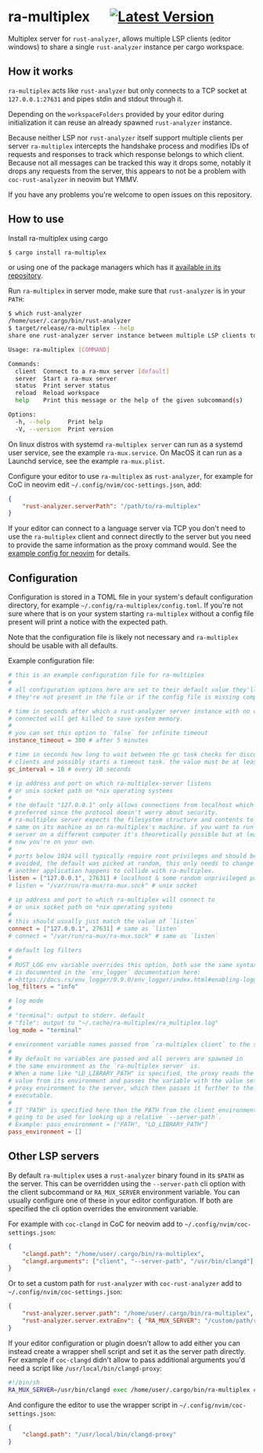 # ra-multiplex &emsp; [![Latest Version]][crates.io]

[Latest Version]: https://img.shields.io/crates/v/ra-multiplex.svg
[crates.io]: https://crates.io/crates/ra-multiplex

Multiplex server for `rust-analyzer`, allows multiple LSP clients (editor
windows) to share a single `rust-analyzer` instance per cargo workspace.


## How it works

`ra-multiplex` acts like `rust-analyzer` but only connects to a TCP socket at
`127.0.0.1:27631` and pipes stdin and stdout through it.

Depending on the `workspaceFolders` provided by your editor during
initialization it can reuse an already spawned `rust-analyzer` instance.
 
Because neither LSP nor `rust-analyzer` itself support multiple clients
per server `ra-multiplex` intercepts the handshake process and modifies IDs
of requests and responses to track which response belongs to which client.
Because not all messages can be tracked this way it drops some, notably it
drops any requests from the server, this appears to not be a problem with
`coc-rust-analyzer` in neovim but YMMV.

If you have any problems you're welcome to open issues on this repository.


## How to use

Install ra-multiplex using cargo

```sh
$ cargo install ra-multiplex
```

or using one of the package managers which has it
[available in its repository](https://repology.org/project/ra-multiplex/versions).

Run `ra-multiplex` in server mode, make sure that `rust-analyzer` is in your
`PATH`:

```sh
$ which rust-analyzer
/home/user/.cargo/bin/rust-analyzer
$ target/release/ra-multiplex --help
share one rust-analyzer server instance between multiple LSP clients to save resources

Usage: ra-multiplex [COMMAND]

Commands:
  client  Connect to a ra-mux server [default]
  server  Start a ra-mux server
  status  Print server status
  reload  Reload workspace
  help    Print this message or the help of the given subcommand(s)

Options:
  -h, --help     Print help
  -V, --version  Print version
```

On linux distros with systemd `ra-multiplex server` can run as a systemd user
service, see the example `ra-mux.service`.
On MacOS it can run as a Launchd service, see the example `ra-mux.plist`.

Configure your editor to use `ra-multiplex` as `rust-analyzer`, for example for
CoC in neovim edit `~/.config/nvim/coc-settings.json`, add:

```json
{
    "rust-analyzer.serverPath": "/path/to/ra-multiplex"
}
```

If your editor can connect to a language server via TCP you don't need to use
the `ra-multiplex` client and connect directly to the server but you need to
provide the same information as the proxy command would. See the
[example config for neovim](examples/neovim/init.lua) for details.


## Configuration

Configuration is stored in a TOML file in your system's default configuration
directory, for example `~/.config/ra-multiplex/config.toml`. If you're not sure
where that is on your system starting `ra-multiplex` without a config file
present will print a notice with the expected path.

Note that the configuration file is likely not necessary and `ra-multiplex`
should be usable with all defaults.

Example configuration file:

```toml
# this is an example configuration file for ra-multiplex
#
# all configuration options here are set to their default value they'll have if
# they're not present in the file or if the config file is missing completely.

# time in seconds after which a rust-analyzer server instance with no clients
# connected will get killed to save system memory.
#
# you can set this option to `false` for infinite timeout
instance_timeout = 300 # after 5 minutes

# time in seconds how long to wait between the gc task checks for disconnected
# clients and possibly starts a timeout task. the value must be at least 1.
gc_interval = 10 # every 10 seconds

# ip address and port on which ra-multiplex-server listens
# or unix socket path on *nix operating systems
#
# the default "127.0.0.1" only allows connections from localhost which is
# preferred since the protocol doesn't worry about security.
# ra-multiplex server expects the filesystem structure and contents to be the
# same on its machine as on ra-multiplex's machine. if you want to run the
# server on a different computer it's theoretically possible but at least for
# now you're on your own.
#
# ports below 1024 will typically require root privileges and should be
# avoided, the default was picked at random, this only needs to change if
# another application happens to collide with ra-multiplex.
listen = ["127.0.0.1", 27631] # localhost & some random unprivileged port
# listen = "/var/run/ra-mux/ra-mux.sock" # unix socket

# ip address and port to which ra-multiplex will connect to
# or unix socket path on *nix operating systems
#
# this should usually just match the value of `listen`
connect = ["127.0.0.1", 27631] # same as `listen`
# connect = "/var/run/ra-mux/ra-mux.sock" # same as `listen`

# default log filters
#
# RUST_LOG env variable overrides this option, both use the same syntax which
# is documented in the `env_logger` documentation here:
# <https://docs.rs/env_logger/0.9.0/env_logger/index.html#enabling-logging>
log_filters = "info"

# log mode
#
# "terminal": output to stderr. default
# "file": output to "~/.cache/ra-multiplex/ra_multiplex.log"
log_mode = "terminal"

# environment variable names passed from `ra-multiplex client` to the server
#
# By default no variables are passed and all servers are spawned in
# the same environment as the `ra-multiplex server` is.
# When a name like "LD_LIBRARY_PATH" is specified, the proxy reads the variable
# value from its environment and passes the variable with the value set in the
# proxy environment to the server, which then passes it further to the server
# executable.
#
# If "PATH" is specified here then the PATH from the client environment is
# going to be used for looking up a relative `--server-path`.
# Example: pass_environment = ["PATH", "LD_LIBRARY_PATH"]
pass_environment = []
```


## Other LSP servers

By default `ra-multiplex` uses a `rust-analyzer` binary found in its `$PATH`
as the server. This can be overridden using the `--server-path` cli option with
the client subcommand or `RA_MUX_SERVER` environment variable. You can usually
configure one of these in your editor configuration. If both are specified the
cli option overrides the environment variable.

For example with `coc-clangd` in CoC for neovim add to
`~/.config/nvim/coc-settings.json`:

```json
{
    "clangd.path": "/home/user/.cargo/bin/ra-multiplex",
    "clangd.arguments": ["client", "--server-path", "/usr/bin/clangd"]
}
```

Or to set a custom path for `rust-analyzer` with `coc-rust-analyzer` add to
`~/.config/nvim/coc-settings.json`:

```json
{
    "rust-analyzer.server.path": "/home/user/.cargo/bin/ra-multiplex",
    "rust-analyzer.server.extraEnv": { "RA_MUX_SERVER": "/custom/path/rust-analyzer" }
}
```

If your editor configuration or plugin doesn't allow to add either you can
instead create a wrapper shell script and set it as the server path directly.
For example if `coc-clangd` didn't allow to pass additional arguments you'd
need a script like `/usr/local/bin/clangd-proxy`:

```sh
#!/bin/sh
RA_MUX_SERVER=/usr/bin/clangd exec /home/user/.cargo/bin/ra-multiplex client --server-path /usr/bin/clangd $@
```

And configure the editor to use the wrapper script in
`~/.config/nvim/coc-settings.json`:

```json
{
    "clangd.path": "/usr/local/bin/clangd-proxy"
}
```
